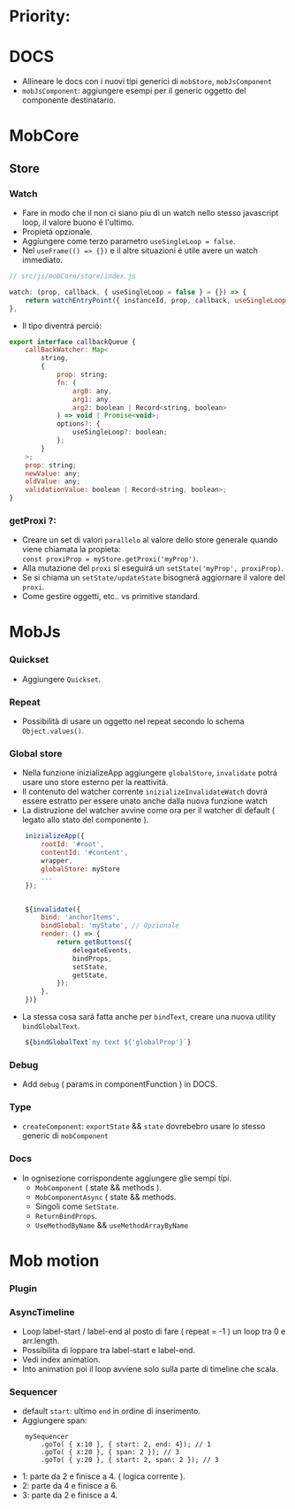 # Priority:

# DOCS
- Allineare le docs con i nuovi tipi generici di `mobStore`, `mobJsComponent`
- `mobJsComponent`: aggiungere esempi per il generic <R> oggetto del componente destinatario.


# MobCore

## Store

### Watch
- Fare in modo che il non ci siano piu di un watch nello stesso javascript loop, il valore buono é l'ultimo.
- Propietá opzionale.
- Aggiungere come terzo parametro `useSingleLoop = false`.
- Nel `useFrame(() => {})` e il altre situazioni é utile avere un watch immediato.

```js
// src/js/mobCore/store/index.js

watch: (prop, callback, { useSingleLoop = false } = {}) => {
    return watchEntryPoint({ instanceId, prop, callback, useSingleLoop: useSingleLoop ?? false });
},
```
- Il tipo diventrá perció:

```js
export interface callbackQueue {
    callBackWatcher: Map<
        string,
        {
            prop: string;
            fn: (
                arg0: any,
                arg1: any,
                arg2: boolean | Record<string, boolean>
            ) => void | Promise<void>;
            options?: {
                useSingleLoop?: boolean;
            };
        }
    >;
    prop: string;
    newValue: any;
    oldValue: any;
    validationValue: boolean | Record<string, boolean>;
}
```

### getProxi ?:
- Creare un set di valori `parallelo` al valore dello store generale quando viene chiamata la propieta:</br>
    `const proxiProp = myStore.getProxi('myProp')`.
- Alla mutazione del `proxi` si eseguirá un `setState('myProp', proxiProp)`.
- Se si chiama un `setState/updateState` bisognerá aggiornare il valore del `proxi`.
- Come gestire oggetti, etc.. vs primitive standard.


# MobJs

### Quickset
- Aggiungere `Quickset`.

### Repeat
- Possibilità di usare un oggetto nel repeat secondo lo schema `Object.values()`.

### Global store
- Nella funzione inizializeApp aggiungere `globalStore`, `invalidate` potrá usare uno store esterno per la reattivitá.
- Il contenuto del watcher corrente `inizializeInvalidateWatch` dovrá essere estratto per essere unato anche dalla nuova funzione watch
- La distruzione del watcher avvine come ora per il watcher di default ( legato allo stato del componente ).

```js
    inizializeApp({
        rootId: '#root',
        contentId: '#content',
        wrapper,
        globalStore: myStore
        ...
    });


    ${invalidate({
        bind: 'anchorItems',
        bindGlobal: 'myState', // Opzionale
        render: () => {
            return getButtons({
                delegateEvents,
                bindProps,
                setState,
                getState,
            });
        },
    })}

```
- La stessa cosa sará fatta anche per `bindText`, creare una nuova utility `bindGlobalText`.
```js
    ${bindGlobalText`my text ${'globalProp'}`}
```

### Debug
- Add `debug` ( params in componentFunction ) in DOCS.

### Type
- `createComponent`: `exportState` && `state` dovrebebro usare lo stesso generic<T> di `mobComponent`

### Docs
- In ognisezione corrispondente aggiungere glie sempi tipi.
    - `MobComponent` ( state && methods ).
    - `MobComponentAsync` ( state && methods.
    - Singoli come `SetState`.
    - `ReturnBindProps`.
    - `UseMethodByName` && `useMethodArrayByName`


# Mob motion

### Plugin

### AsyncTimeline
- Loop label-start / label-end al posto di fare ( repeat = -1 ) un loop tra 0 e arr.length.
- Possibilita di loppare tra label-start e label-end.
- Vedi index animation.
- Into animation poi il loop avviene solo sulla parte di timeline che scala.

### Sequencer
- default `start`: ultimo `end` in ordine di inserimento.
- Aggiungere span:<br/>

```
    mySequencer
        .goTo( { x:10 }, { start: 2, end: 4}); // 1
        .goTo( { x:20 }, { span: 2 }); // 3
        .goTo( { y:20 }, { start: 2, span: 2 }); // 3
```
- 1: parte da 2 e finisce a 4. ( logica corrente ).
- 2: parte da 4 e finisce a 6.
- 3: parte da 2 e finisce a 4.

